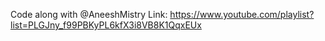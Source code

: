 Code along with @AneeshMistry
Link: https://www.youtube.com/playlist?list=PLGJny_f99PBKyPL6kfX3i8VB8K1QqxEUx
